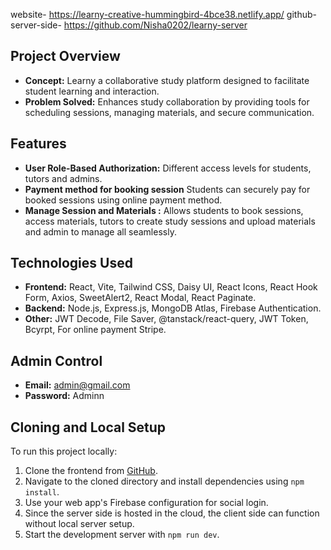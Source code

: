 website- https://learny-creative-hummingbird-4bce38.netlify.app/
github-server-side- https://github.com/Nisha0202/learny-server

## Project Overview
- **Concept:** Learny a collaborative study platform designed to facilitate student learning and interaction.
- **Problem Solved:** Enhances study collaboration by providing tools for scheduling sessions, managing materials, and secure communication.

## Features
- **User Role-Based Authorization:** Different access levels for students, tutors and admins.
- **Payment method for booking session** Students can securely pay for booked sessions using online payment method.
- **Manage Session and Materials :** Allows students to book sessions, access materials, tutors to create study sessions and upload materials and admin to manage all seamlessly.

## Technologies Used
- **Frontend:** React, Vite, Tailwind CSS, Daisy UI, React Icons, React Hook Form, Axios, SweetAlert2, React Modal, React Paginate.
- **Backend:** Node.js, Express.js, MongoDB Atlas, Firebase Authentication.
- **Other:** JWT Decode, File Saver, @tanstack/react-query, JWT Token, Bcyrpt, For online payment Stripe.

## Admin Control
- **Email:** admin@gmail.com
- **Password:** Adminn

## Cloning and Local Setup
To run this project locally:
1. Clone the frontend from [GitHub](https://github.com/Nisha0202/learny-client.git).
3. Navigate to the cloned directory and install dependencies using `npm install`.
5. Use your web app's Firebase configuration for social login.
6. Since the server side is hosted in the cloud, the client side can function without local server setup.
7. Start the development server with `npm run dev`.



